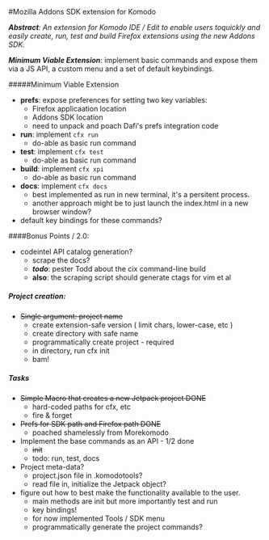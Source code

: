 #Mozilla Addons SDK extension for Komodo

*__Abstract__: An extension for Komodo IDE / Edit to enable users toquickly and
easily create, run, test and build Firefox extensions using the new Addons SDK.*

*__Minimum Viable Extension__*: implement basic commands and expose them via a JS
API, a custom menu and a set of default keybindings.

#####Minimum Viable Extension

* __prefs__: expose preferences for setting two key variables:
    * Firefox applicaation location
    * Addons SDK location
    * need to unpack and poach Dafi's prefs integration code
* __run__: implement `cfx run`
    * do-able as basic run command
* __test__: implement `cfx test`
    * do-able as basic run command
* __build__: implement `cfx xpi`
    * do-able as basic run command
* __docs__: implement `cfx docs`
    * best implemented as run in new terminal, it's a persitent process.
    * another approach might be to just launch the index.html in a new browser window?
* default key bindings for these commands?
    
####Bonus Points / 2.0:

* codeintel API catalog generation?
    * scrape the docs?
    * *__todo__*: pester Todd about the cix command-line build
    * __also__: the scraping script should generate ctags for vim et al

##### Project creation:
* <del>Single argument: project name</del>
    * create extension-safe version ( limit chars, lower-case, etc )
    * create directory with safe name
    * programmatically create project - required
    * in directory, run cfx init
    * bam!

##### Tasks

* <del>Simple Macro that creates a new Jetpack project DONE</del>
    * hard-coded paths for cfx, etc
    * fire & forget
* <del>Prefs for SDK path and Firefox path DONE</del>
    * poached shamelessly from Morekomodo
* Implement the base commands as an API - 1/2 done
    * <del>init</del>
    * todo: run, test, docs
* Project meta-data?
    * project.json file in .komodotools?
    * read file in, initialize the Jetpack object?
* figure out how to best make the functionality available to the user.
    * main methods are init but more importantly test and run
    * key bindings!
    * for now implemented Tools / SDK menu
    * programmatically generate the project commands?
